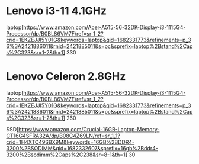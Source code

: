 # Lenovo i3-11 4.1GHz

laptop[https://www.amazon.com/Acer-A515-56-32DK-Display-i3-1115G4-Processor/dp/B0BL86VM7F/ref=sr_1_2?crid=1EKZEJJI5Y01G&keywords=laptop&qid=1682331773&refinements=p_36%3A2421886011&rnid=2421885011&s=pc&sprefix=laptop%2Bstand%2Caps%2C323&sr=1-2&th=1] 330
 
# Lenovo Celeron 2.8GHz

laptop[https://www.amazon.com/Acer-A515-56-32DK-Display-i3-1115G4-Processor/dp/B0BL86VM7F/ref=sr_1_2?crid=1EKZEJJI5Y01G&keywords=laptop&qid=1682331773&refinements=p_36%3A2421886011&rnid=2421885011&s=pc&sprefix=laptop%2Bstand%2Caps%2C323&sr=1-2&th=1] 260

SSD[https://www.amazon.com/Crucial-16GB-Laptop-Memory-CT16G4SFRA32A/dp/B08C4Z69LN/ref=sr_1_1?crid=1H4XTC49SBX9M&keywords=16GB%2BDDR4-3200%2BSODIMM&qid=1682332607&sprefix=16gb%2Bddr4-3200%2Bsodimm%2Caps%2C238&sr=8-1&th=1] 30

